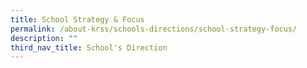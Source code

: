 ```yaml
---
title: School Strategy & Focus
permalink: /about-krss/schools-directions/school-strategy-focus/
description: ""
third_nav_title: School's Direction
---
```

